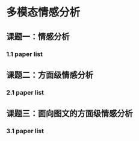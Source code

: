 # 多模态情感分析

## 课题一：情感分析
### 1.1 paper list



## 课题二：方面级情感分析
### 2.1 paper list


## 课题三：面向图文的方面级情感分析

### 3.1 paper list
